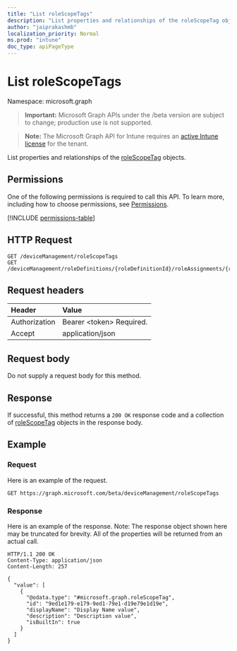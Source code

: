 ```yaml
---
title: "List roleScopeTags"
description: "List properties and relationships of the roleScopeTag objects."
author: "jaiprakashmb"
localization_priority: Normal
ms.prod: "intune"
doc_type: apiPageType
---
```


# List roleScopeTags

Namespace: microsoft.graph

> **Important:** Microsoft Graph APIs under the /beta version are subject to change; production use is not supported.

> **Note:** The Microsoft Graph API for Intune requires an [active Intune license](https://go.microsoft.com/fwlink/?linkid=839381) for the tenant.

List properties and relationships of the [roleScopeTag](../resources/intune-rbac-rolescopetag.md) objects.

## Permissions
One of the following permissions is required to call this API. To learn more, including how to choose permissions, see [Permissions](/graph/permissions-reference).

<!-- { "blockType": "permissions", "name": "intune_rbac_rolescopetag_list" } -->
[!INCLUDE [permissions-table](../includes/permissions/intune-rbac-rolescopetag-list-permissions.md)]

## HTTP Request
<!-- {
  "blockType": "ignored"
}
-->
``` http
GET /deviceManagement/roleScopeTags
GET /deviceManagement/roleDefinitions/{roleDefinitionId}/roleAssignments/{roleAssignmentId}/microsoft.graph.deviceAndAppManagementRoleAssignment/roleScopeTags
```

## Request headers
|Header|Value|
|:---|:---|
|Authorization|Bearer &lt;token&gt; Required.|
|Accept|application/json|

## Request body
Do not supply a request body for this method.

## Response
If successful, this method returns a `200 OK` response code and a collection of [roleScopeTag](../resources/intune-rbac-rolescopetag.md) objects in the response body.

## Example

### Request
Here is an example of the request.
``` http
GET https://graph.microsoft.com/beta/deviceManagement/roleScopeTags
```

### Response
Here is an example of the response. Note: The response object shown here may be truncated for brevity. All of the properties will be returned from an actual call.
``` http
HTTP/1.1 200 OK
Content-Type: application/json
Content-Length: 257

{
  "value": [
    {
      "@odata.type": "#microsoft.graph.roleScopeTag",
      "id": "9ed1e179-e179-9ed1-79e1-d19e79e1d19e",
      "displayName": "Display Name value",
      "description": "Description value",
      "isBuiltIn": true
    }
  ]
}
```
